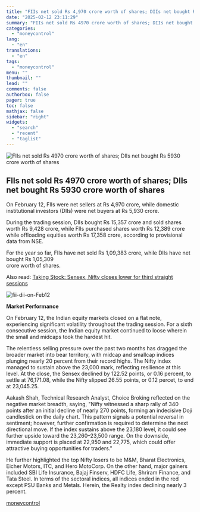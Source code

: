 ```yaml
---
title: "FIIs net sold Rs 4,970 crore worth of shares; DIIs net bought Rs 5,930 crore worth of shares"
date: "2025-02-12 23:11:29"
summary: "FIIs net sold Rs 4970 crore worth of shares; DIIs net bought Rs 5930 crore worth of shares On February 12, FIIs were net sellers at Rs 4,970 crore, while domestic institutional investors (DIIs) were net buyers at Rs 5,930 crore.During the trading session, DIIs bought Rs 15,357 crore and..."
categories:
  - "moneycontrol"
lang:
  - "en"
translations:
  - "en"
tags:
  - "moneycontrol"
menu: ""
thumbnail: ""
lead: ""
comments: false
authorbox: false
pager: true
toc: false
mathjax: false
sidebar: "right"
widgets:
  - "search"
  - "recent"
  - "taglist"
---
```


![FIIs net sold Rs 4970 crore worth of shares; DIIs net bought Rs 5930 crore worth of shares](//stat1.moneycontrol.com/mcnews//images/grey_bg.gif "FIIs net sold Rs 4970 crore worth of shares; DIIs net bought Rs 5930 crore worth of shares")

FIIs net sold Rs 4970 crore worth of shares; DIIs net bought Rs 5930 crore worth of shares
------------------------------------------------------------------------------------------

 

On February 12, FIIs were net sellers at Rs 4,970 crore, while domestic institutional investors (DIIs) were net buyers at Rs 5,930 crore.

During the trading session, DIIs bought Rs 15,357 crore and sold shares worth Rs 9,428 crore, while FIIs purchased shares worth Rs 12,389 crore while offloading equities worth Rs 17,358 crore, according to provisional data from NSE.

For the year so far, FIIs have net sold Rs 1,09,383 crore, while DIIs have net bought Rs 1,05,309  
crore worth of shares.

Also read: [Taking Stock: Sensex, Nifty closes lower for third straight sessions](https://www.moneycontrol.com/news/business/earnings/taking-stock-sensex-nifty-closes-lower-for-third-straight-sessions-12933805.html)

![fii-dii-on-Feb12](https://images.moneycontrol.com/static-mcnews/2025/02/20250212142017_fii-dii-on-Feb12.png)

**Market Performance**

On February 12, the Indian equity markets closed on a flat note, experiencing significant volatility throughout the trading session. For a sixth consecutive session, the Indian equity market continued to loose wherein the small and midcaps took the hardest hit.

The relentless selling pressure over the past two months has dragged the broader market into bear territory, with midcap and smallcap indices plunging nearly 20 percent from their record highs. The Nifty index managed to sustain above the 23,000 mark, reflecting resilience at this level. At the close, the Sensex declined by 122.52 points, or 0.16 percent, to settle at 76,171.08, while the Nifty slipped 26.55 points, or 0.12 percet, to end at 23,045.25.

Aakash Shah, Technical Research Analyst, Choice Broking reflected on the negative market breadth, saying, "Nifty witnessed a sharp rally of 340 points after an initial decline of nearly 270 points, forming an indecisive Doji candlestick on the daily chart. This pattern signals a potential reversal in sentiment; however, further confirmation is required to determine the next directional move. If the index sustains above the 23,180 level, it could see further upside toward the 23,260–23,500 range. On the downside, immediate support is placed at 22,950 and 22,775, which could offer attractive buying opportunities for traders."

He further highlighted the top Nifty losers to be M&M, Bharat Electronics, Eicher Motors, ITC, and Hero MotoCorp. On the other hand, major gainers included SBI Life Insurance, Bajaj Finserv, HDFC Life, Shriram Finance, and Tata Steel. In terms of the sectoral indices, all indices ended in the red except PSU Banks and Metals. Herein, the Realty index declining nearly 3 percent.

[moneycontrol](https://www.moneycontrol.com/news/business/markets/fiis-net-sold-rs-4-970-crore-worth-of-shares-diis-net-bought-rs-5-930-crore-worth-of-shares-12938756.html)
